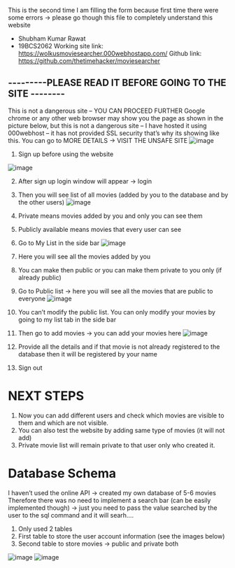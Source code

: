 This is the second time I am filling the form because first time there were some errors -> please go though this file to completely understand this website 
-	Shubham Kumar Rawat
-	19BCS2062
Working site link: https://wolkusmoviesearcher.000webhostapp.com/ 
Github link: https://github.com/thetimehacker/moviesearcher 

## ---------PLEASE READ IT BEFORE GOING TO THE SITE --------

This is not a dangerous site – YOU CAN PROCEED FURTHER
Google chrome or any other web browser may show you the page as shown in the picture below, but this is not a dangerous site – I have hosted it using 000webhost – it has not provided SSL security that’s why its showing like this. 
You can go to MORE DETAILS -> VISIT THE UNSAFE SITE
 ![image](https://user-images.githubusercontent.com/60649611/203719969-fd3e46c4-af9f-40aa-a90f-98284a94a9f1.png)

1.	Sign up before using the website
 
![image](https://user-images.githubusercontent.com/60649611/203720037-ee0c7a07-a214-4eda-96d6-32f9b89a6ed6.png)

2.	After sign up login window will appear -> login 
3.	Then you will see list of all movies (added by you to the database and by the other users)
 ![image](https://user-images.githubusercontent.com/60649611/203720053-6b13d245-4f96-4bb1-a01d-92049f84e3e9.png)

4.	Private means movies added by you and only you can see them 
5.	Publicly available means movies that every user can see
6.	Go to My List in the side bar
 ![image](https://user-images.githubusercontent.com/60649611/203720072-f2ac5221-ce38-49e0-8924-eb25a3449308.png)

7.	Here you will see all the movies added by you 
8.	You can make then public or you can make them private to you only (if already public)
9.	Go to Public list -> here you will see all the movies that are public to everyone 
 ![image](https://user-images.githubusercontent.com/60649611/203720099-beb6ada3-3e0b-47a1-a1c8-76027fa3f0fe.png)

10.	 You can’t modify the public list. You can only modify your movies by going to my list tab in the side bar
11.	Then go to add movies -> you can add your movies here 
 ![image](https://user-images.githubusercontent.com/60649611/203720184-f94b91c6-b11c-42c8-8bbd-de8cbe678a2f.png)

12.	Provide all the details and if that movie is not already registered to the database then it will be registered by your name 
13.	Sign out

# NEXT STEPS
1.	Now you can add different users and check which movies are visible to them and which are not visible.
2.	You can also test the website by adding same type of movies (it will not add)
3.	Private movie list will remain private to that user only who created it.

# Database Schema
I haven’t used the online API -> created my own database of 5-6 movies 
Therefore there was no need to implement a search bar (can be easily implemented though) -> just you need to pass the value searched by the user to the sql command and it will searh….
1.	Only used 2 tables
2.	First table to store the user account information (see the images below)
3.	Second table to store movies -> public and private both
 
 
![image](https://user-images.githubusercontent.com/60649611/203720609-def7a2b0-8692-4f89-80f6-84e2cf251714.png)
![image](https://user-images.githubusercontent.com/60649611/203720621-e5c8297a-5fdb-4485-b6e8-5e0ba3920101.png)


